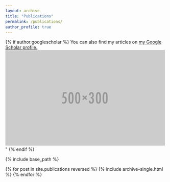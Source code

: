 ```yaml
---
layout: archive
title: "Publications"
permalink: /publications/
author_profile: true
---
```


{% if author.googlescholar %}
  You can also find my articles on <u><a href="{{author.googlescholar}}">my Google Scholar profile</a>.</u>
  <br/><img src='/images/500x300.png'>"
{% endif %}

{% include base_path %}

{% for post in site.publications reversed %}
  {% include archive-single.html %}
{% endfor %}
